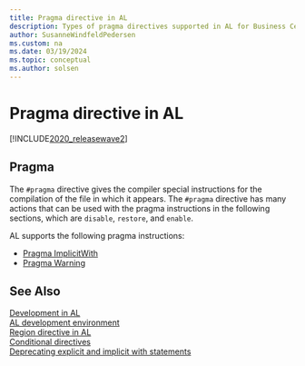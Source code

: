 ```yaml
---
title: Pragma directive in AL
description: Types of pragma directives supported in AL for Business Central.
author: SusanneWindfeldPedersen
ms.custom: na
ms.date: 03/19/2024
ms.topic: conceptual
ms.author: solsen
---
```


# Pragma directive in AL

[!INCLUDE[2020_releasewave2](../../includes/2020_releasewave2.md)]

## Pragma

The `#pragma` directive gives the compiler special instructions for the compilation of the file in which it appears. The `#pragma` directive has many actions that can be used with the pragma instructions in the following sections, which are `disable`, `restore`, and `enable`. 

AL supports the following pragma instructions:

- [Pragma ImplicitWith](devenv-directive-pragma-implicitwith.md)
- [Pragma Warning](devenv-directive-pragma-warning.md)

## See Also

[Development in AL](../devenv-dev-overview.md)  
[AL development environment](../devenv-reference-overview.md)  
[Region directive in AL](devenv-directive-region.md)  
[Conditional directives](devenv-directives-in-al.md#conditional-directives)  
[Deprecating explicit and implicit with statements](../devenv-deprecating-with-statements-overview.md)